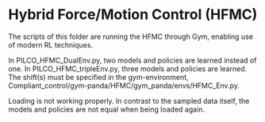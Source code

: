 # Hybrid Force/Motion Control (HFMC)

The scripts of this folder are running the HFMC through Gym, enabling use of modern RL techniques. 

In PILCO_HFMC_DualEnv.py, two models and policies are learned instead of one. In PILCO_HFMC_tripleEnv.py, three models and policies are learned. The shift(s) must be specified in the gym-environment, Compliant_control/gym-panda/HFMC/gym_panda/envs/HFMC_Env.py.

Loading is not working properly. In contrast to the sampled data itself, the models and policies are not equal when being loaded again. 

